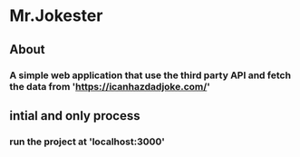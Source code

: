 # Mr.Jokester

## About

### A simple web application that use the third party API and fetch the data from 'https://icanhazdadjoke.com/'

##  intial and only process
### run the project at 'localhost:3000'
